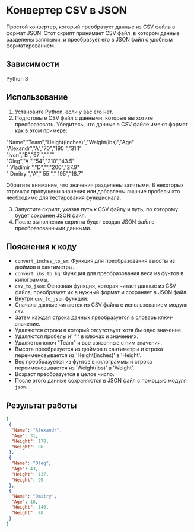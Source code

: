 # Конвертер CSV в JSON

Простой конвертер, который преобразует данные из CSV файла в формат JSON. Этот скрипт принимает CSV файл, в котором данные разделены запятыми, и преобразует его в JSON файл с удобным форматированием.

## Зависимости

Python 3

## Использование

1. Установите Python, если у вас его нет.
2. Подготовьте CSV файл с данными, которые вы хотите преобразовать. Убедитесь, что данные в CSV файле имеют формат как в этом примере:


"Name","Team","Height(inches)","Weight(ibs)","Age"   
"Alexandr","A","70","190 ","31.1"   
"Ivan","B","67 ","",""   
"Oleg","A ","54","210","43.5"   
" Vladimir   ","D","","200","27.9"  
" Dmitry  ","A"," 55 "," 195","18.7"

Обратите внимание, что значения разделены запятыми. В некоторых строчках пропущены значения или добавлены
лишние пробелы это необходимо для тестирования функционала.

3. Запустите скрипт, указав путь к CSV файлу и путь, по которому будет сохранен JSON файл.
4. После выполнения скрипта будет создан JSON файл с преобразованными данными.

## Пояснения к коду

- `convert_inches_to_sm`: Функция для преобразования высоты из дюймов в сантиметры.
- `convert_ibs_to_kg`: Функция для преобразования веса из фунтов в килограммы.
- `csv_to_json`: Основная функция, которая читает данные из CSV файла, преобразует их в нужный формат и сохраняет в JSON файл.
- Внутри `csv_to_json` функции:
- Сначала данные читаются из CSV файла с использованием модуля `csv`.
- Затем каждая строка данных преобразуется в словарь ключ-значение.
- Удаляются строки в который отсутствует хотя бы одно значение.
- Удаляются пробелы и' " ' в ключах и значениях.
- Удаляется ключ "Team" и все связанные с ним значения.
- Высота преобразуется из дюймов в сантиметры и строка переименовывается из 'Height(inches)' в 'Height'.
- Вес преобразуется из фунтов в килограммы и строка переименовывается из 'Weight(ibs)' в 'Weight'.
- Возраст преобразуется в целое число.
- После этого данные сохраняются в JSON файл с помощью модуля `json`.


## Результат работы
```json
[
 {
  "Name": "Alexandr",
  "Age": 31,
  "Height": 178,
  "Weight": 86
 },
 {
  "Name": "Oleg",
  "Age": 43,
  "Height": 137,
  "Weight": 95
 },
 {
  "Name": "Dmitry",
  "Age": 18,
  "Height": 140,
  "Weight": 88
 }
]
```
